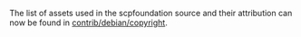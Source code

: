 The list of assets used in the scpfoundation source and their attribution can now be found in [contrib/debian/copyright](../contrib/debian/copyright).
